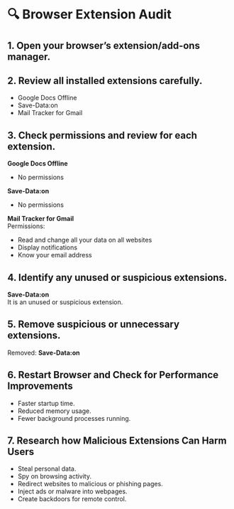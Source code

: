 # 🔍 Browser Extension Audit

## 1. Open your browser’s extension/add-ons manager.
## 2. Review all installed extensions carefully.

- Google Docs Offline  
- Save-Data:on  
- Mail Tracker for Gmail

## 3. Check permissions and review for each extension.

**Google Docs Offline**  
- No permissions

**Save-Data:on**  
- No permissions

**Mail Tracker for Gmail**  
Permissions:  
- Read and change all your data on all websites  
- Display notifications  
- Know your email address

## 4. Identify any unused or suspicious extensions.
**Save-Data:on**  
It is an unused or suspicious extension.

## 5. Remove suspicious or unnecessary extensions.
Removed: **Save-Data:on**

## 6. Restart Browser and Check for Performance Improvements

- Faster startup time.  
- Reduced memory usage.  
- Fewer background processes running.

## 7. Research how Malicious Extensions Can Harm Users

- Steal personal data.  
- Spy on browsing activity.  
- Redirect websites to malicious or phishing pages.  
- Inject ads or malware into webpages.  
- Create backdoors for remote control.
